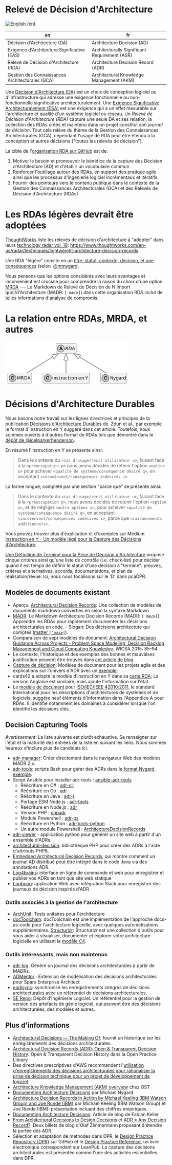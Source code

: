 # Relevé de Décision d'Architecture

[![English (en)](https://img.shields.io/badge/lang-en-red.svg)](/docs/adrs/manifesto.md)

en | fr
--- | ---
Décision d'Architecture (DA) | Architecture Decision (AD)
Exigence d'Architecture Significative (EAS) | Architecturally Significant Requirement (ASR)
Relevé de Décision d'Architecture (RDA) | Architecture Decision Record (ADR)
Gestion des Connaissances Architecturales (GCA) | Architectural Knowledge Management (AKM)

Une [Décision d'Architecture (DA)](https://en.wikipedia.org/wiki/Architectural_decision) est un choix de conception logiciel ou d'infrastructure qui adresse une éxigence fonctionnelle ou non-fonctionnelle significative architecturalement. Une [Exigence Significative Architecturalement (ESA)](https://en.wikipedia.org/wiki/Architecturally_significant_requirements) est une éxigence qui a un effet mesurable sur l'architecture et qualité d'un système logiciel ou réseau. Un _Relevé de Décision d'Architecture (RDA)_ capture une seule DA et ses relation; la collection des RDAs créés et maintenu dans un projet constitut son _journal de décision_. Tout cela relève du thème de la Gestion des Connaissances Architecturales (GCA), cependant l'usage de RDA peut être étendu à la conception et autres décisions ("toutes les relevés de décision").

La cible  de l'[organisation RDA sur GitHub](http://github.com/adr) est de:

1. Motiver le besoin et promouvoir le bénéfice de la capture des Décision d'Architecture (AD) et d'établir un vocabulaire commun
2. Renforcer l'outillage autour des RDAs, en support des pratique agile ainsi que les processus d'ingénierie logiciel incrémentaux et itératifs.
3. Fournir des pointeurs vers le contenu publique dans le contexte de la Gestion des Connaissances Architecturales (GCA) et des Relevés de Décision d'Architecture (RDAs)

# Les RDAs légères devrait être adoptées

[ThoughtWorks](https://www.thoughtworks.com/) liste les relevés de décision d'architecture à "adopter" dans leurs [technology radar vol. 18](https://assets.thoughtworks.com/assets/technology-radar-vol-18-en.pdf): <https://www.thoughtworks.com/en-us/radar/techniques/lightweight-architecture-decision-records>.

Une RDA "légère" consite en un [titre, statut, contexte, décision, et une conséquences](https://github.com/joelparkerhenderson/architecture-decision-record/blob/main/templates/decision-record-template-by-michael-nygard/index.md) (selon  [@mtnygard](https://github.com/mtnygard).

Nous pensons que les options considérés avec leurs avantages et inconvénient est cruciale pour comprendre la raison du choix d'une option. [MRDA](https://adr.github.io/madr/) --- Le Markdown de  Relevé de Décision de N'import quoi/d'Architecture (MADR: `[ˈmæɾɚ]`) dans cette organisation RDA inclut de telles informations d'analyse de compromis.

# La relation entre RDAs, MRDA, et autres

![RDA](diagrams/RDA.png)

# Décisions d'Architecture Durables

Nous basons notre travail sur les lignes directrices et principes de la publication [Décisions d'Architecture Durables](https://www.infoq.com/articles/sustainable-architectural-design-decisions) de  Zdun et al., par exemple le format d'instruction en Y suggéré dans cet article. Toutefois, nous sommes ouverts à d'autres format de RDAs tels que démontré dans le [dépôt de @joelparkerhenderson](https://github.com/joelparkerhenderson/architecture_decision_record).

En résumé l'instruction en Y se présente ainsi:

> Dans le contexte du `<cas d'usage/récit utilisateur u>`, faisant face à la `<préoccupation p>` nous avons décidés de retenir l'option `<option o>` pour achever `<qualité de système/conséquence désiré q>`, en acceptant `<incovénient/conséquences indésirés i>`

La forme longue; complété par une section "parce que" se présente ainsi:

> Dans le contexte du `<cas d'usage/récit utilisateur u>`,
> faisant face à la `<préoccupation p>`,
> nous avons décidés de retenir l'option `<option o>`,
> et de négliger `<autre options a>`,
> pour achever `<qualité de système/conséquence désiré q>`,
> en acceptant `<incovénient/conséquences indésirés i>`,
> parce que `<raisonnements additionnels>`.

Vous pouvez trouver plus d'explication et d'exemples sur Medium [Instruction en Y - Un modèle légé pour la Capture des Décisions d'Architecture](https://medium.com/@docsoc/y-statements-10eb07b5a177).

[Une Définition de Terminé pour la Prise de Décision d'Architecture](https://www.ozimmer.ch/practices/2020/05/22/ADDefinitionOfDone.html) propose cinque critères ainsi qu'une liste de contrôle (i.e. check-list) pour décider quand il est temps de définir le statut d'une décision à "terminé": preuves, critères et alternatives, accords, documentations, et plan de réalisation/revue. Ici, nous nous focalisons sur le 'D' dans pcaDPR.

## Modèles de documents éxistant

* Aperçu: [Architectural Decision Records](https://github.com/joelparkerhenderson/architecture_decision_record): Une collection de modèles de documents markdown converties en selon la syntaxe Markdown
* [MADR](https://adr.github.io/madr/): Le Markdown Architecture Decision Records (MADR: `[ˈmæɾɚ]`). Apprendre les RDAs pour rapidement documenter les décisions architecturales en code. - Slogan: Des décisions architecture qui comptes ([matter `[ˈmæɾɚ]`](https://en.wiktionary.org/wiki/matter#Pronunciation)).
* Comparaison de sept modèles de document: [Architectural Decision Guidance Across Projects - Problem Space Modeling, Decision Backlog Management and Cloud Computing Knowledge](http://www.ifs.hsr.ch/fileadmin/user_upload/customers/ifs.hsr.ch/Home/projekte/ADMentor-WICSA2015ubmissionv11nc.pdf). WICSA 2015: 85-94.
* Le contexte, l'historique et des exemples des bonnes et mauvaises justification peuvent être trouvés dans [cet article de blog](https://www.ozimmer.ch/practices/2020/04/27/ArchitectureDecisionMaking.html).
* [Capture de décision](https://schubmat.github.io/DecisionCapture/): Modèles de document pour les projets agile et des explications sur l'univers d'ADR avec un [exemple](https://github.com/schubmat/DecisionCapture/blob/master/samples/samples_simpleTemplate_secondSprint.md).
* cards42 a adopté le modèle d'instruction en Y dans sa [carte RDA](https://cards42.org#adr); La version Anglaise est similaire, mais ajoute l'information sur l'état.
* Le [modèle de document](http://www.iso-architecture.org/42010/templates/) pour [ISO/IEC/IEEE 42010:2011](https://en.wikipedia.org/wiki/ISO/IEC_42010), le standard International pour les descriptions d'architectures de systèmes et de logiciels, suggère neuf éléments d'information dans l'Appendice A pour RDAs. Il identifie notamment les domaines à considérer lorsque l'on identifie les décisions clés.

## Decision Capturing Tools

_Avertissement_:
La liste suivante est plutôt exhaustive.
Se renseigner sur l'état et la maturité des entrées de la liste en suivant les liens.
Nous sommes heureux d'inclure plus de candidats ici.

* [adr-manager](https://adr.github.io/adr-manager/#/): Créer directement dans le navigateur Web des modèles MADR 2.x.
* [adr-tools](https://github.com/npryce/adr-tools): scripts Bash pour gérer des ADRs dans le [format Nygard]((https://cognitect.com/blog/2011/11/15/documenting-architecture-decisions.html)). [exemple]((https://github.com/npryce/adr-tools/blob/master/doc/adr/0002-implement-as-shell-scripts.md)).
* Script Ansible pour installer adr-tools : [ansible-adr-tools](https://github.com/escalate/ansible-adr-tools)
  * Réécriture en C# : [adr-cli](https://github.com/GingerTommy/adr-cli)
  * Réécriture en Go : [adr](https://github.com/marouni/adr)
  * Réécriture en Java : [adr-j](https://github.com/adoble/adr-j)
  * Portage ESM Node.js : [adr-tools](https://github.com/meza/adr-tools)
  * Réécriture en Node.js : [adr](https://github.com/phodal/adr)
  * Version PHP : [phpadr](https://github.com/globtec/phpadr)
  * Module Powershell : [adr-ps](https://github.com/rdagumampan/adr-ps)
  * Réécriture en Python : [adr-tools-python](https://pypi.org/project/adr-tools-python/)
  * Un autre module Powershell : [ArchitectureDecisionRecords](https://github.com/ajoberstar/ArchitectureDecisionRecords)
* [adr-viewer](https://github.com/mrwilson/adr-viewer) - application python pour générer un site web à partir d'un ensemble d'ADRs.
* [architectural-decision](https://github.com/cspray/architectural-decision): bibliothèque PHP pour créer des ADRs à l'aide d'attributs PHP8.
* [Embedded Architectural Decision Records](https://adr.github.io/e-adr/), qui montre comment un journal AD distribué peut être intégré dans le code Java via des annotations ADR.
* [Log4brains](https://github.com/thomvaill/log4brains): interface en ligne de commande et web pour enregistrer et publier vos ADRs en tant que site web statique
* [Loqbooq](https://loqbooq.app): application Web avec intégration Slack pour enregistrer des journaux de décision inspirés d'ADR.

### Outils associés à la gestion de l'architecture

* [ArchUnit](https://github.com/TNG/ArchUnit): Tests unitaires pour l'architecture
* [docToolchain](https://doctoolchain.github.io/docToolchain/): docToolchain est une implémentation de l'approche docs-as-code pour l'architecture logicielle, avec quelques automatisations supplémentaires.
[Structurizr](https://www.structurizr.com/): Structurizr est une collection d'outils pour vous aider à visualiser, documenter et explorer votre architecture logicielle en utilisant le [modèle C4]((https://c4model.com/)).


### Outils intéressants, mais non maintenus

* [adr-log](https://github.com/adr/adr-log): Génère un journal des décisions architecturales à partir de MADRs.
* [ADMentor](https://github.com/IFS-HSR/ADMentor) : Extension de modélisation des décisions architecturales pour Sparx Enterprise Architect
* [eadlsync](https://adr.github.io/eadlsync/): synchronise les enregistrements intégrés de décisions architecturales avec un référentiel de décisions architecturales.
* [SE Repo](https://github.com/adr/serepo): Dépôt d'ingénierie Logiciel. Un référentiel pour la gestion de version des artefacts de génie logiciel, qui peuvent être des décisions architecturales, des modèles et autres.

## Plus d'informations

* [Architectural Decisions — The Making Of](https://www.ozimmer.ch/practices/2020/04/27/ArchitectureDecisionMaking.html): fournit un historique sur les enregistrements des décisions architecturales.
* [Architectural Decision Records (ADR): Open & Transparent Decision History](https://openpracticelibrary.com/practice/architectural-decision-records-adr/): Open & Transparent Decision History dans la Open Practice Library
* Des directives prescriptives d'AWS recommandent l'[utilisation d'enregistrements des décisions architecturales pour rationaliser la prise de décision technique pour un projet de développement de logiciel](https://docs.aws.amazon.com/prescriptive-guidance/latest/architectural-decision-records/welcome.html).
* [Architecture Knowledge Management (AKM) overview]((https://www.ost.ch/de/forschung-und-dienstleistungen/informatik/ifs-institut-fuer-software/labs/cloud-application-lab/architectural-knowledge-management-akm)) chez OST
* [Documenting Architecture Decisions](https://cognitect.com/blog/2011/11/15/documenting-architecture-decisions.html) par Michael Nygard
* [Architecture Decision Records in Action by Michael Keeling (IBM Watson Group) and Joe Runde (IBM)](https://resources.sei.cmu.edu/library/asset-view.cfm?assetid=497744) par Michael Keeling (IBM Watson Group) et Joe Runde (IBM): présentation incluant des chiffres empiriques.
* [Documenting Architecture Decisions](https://www.fabian-keller.de/blog/documenting-architecture-decisions): Article de blog de Fabian Keller
* [From Architectural Decisions to Design Decisions](https://medium.com/olzzio/from-architectural-decisions-to-design-decisions-f05f6d57032b) et [ADR = Any Decision Record?](https://medium.com/olzzio/adr-any-decision-record-916d1b64b28d): Deux billets de blog d'Olaf Zimmermann proposant d'étendre la portée des ADR.
* Sélection et adaptation de méthodes dans DPR, le [Design Practice Repository (DPR)](https://socadk.github.io/design-practice-repository/) sur GitHub et le [Design Practice Reference](https://leanpub.com/dpr), un livre électronique correspondant sur LeanPub. La capture des décisions architecturales est présentée comme l'une des activités essentielles dans DPR.

<!-- - [Work by Daniel Popescu](https://scholar.google.com/citations?user=dASv28sAAAAJ) -->
<!-- - [French Translation by Florian JUDITH](https://github.com/fjudith) -->

